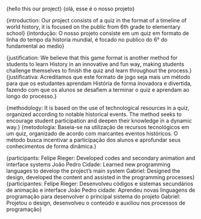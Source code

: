 {hello this our project}
{olá, esse é o nosso projeto}

{introduction: Our project consists of a quiz in the format of a timeline of world history, it is focused on the public from 6th grade to elementary school}
{intordução: O nosso projeto consiste em um quiz em formato de linha do tempo da historia mundial, é focado no publico do 6° do fundamental ao medio}

{justification: We believe that this game format is another method for students to learn History in an innovative and fun way, making students challenge themselves to finish the quiz and learn throughout the process.}
{justificativa: Acreditamos que este formato de jogo seja mais um método para que os estudantes aprendam História de forma inovadora e divertida, fazendo com que os alunos se desafiem a terminar o quiz e aprendam ao longo do processo.}

{methodology: It is based on the use of technological resources in a quiz, organized according to notable historical events. The method seeks to encourage student participation and deepen their knowledge in a dynamic way.}
{metodologia: Baseia-se na utilização de recursos tecnológicos em um quiz, organizado de acordo com marcantes eventos históricos. O método busca incentivar a participação dos alunos e aprofundar seus conhecimentos de forma dinâmica.}

{participants:
           Felipe Rieger: Developed codes and secondary animation and interface systems
           João Pedro Cidade: Learned new programming languages to develop the project’s main system​
           Gabriel: Designed the design, developed the content and assisted in the programming processes}
{participantes: 
          Felipe Rieger: Desenvolveu códigos e sistemas secundários de animação e interface
          João Pedro cidade: Aprendeu novas linguagens de programação para desenvolver o principal sistema do projeto​
          Gabriel: Projetou o design, desenvolveu o conteúdo e auxiliou nos processos de programação​}
